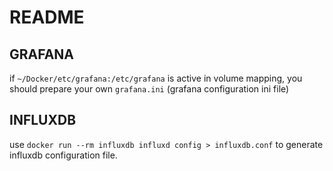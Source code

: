 # README

## GRAFANA

if `~/Docker/etc/grafana:/etc/grafana` is active in volume mapping,
you should prepare your own `grafana.ini` (grafana configuration ini file)

## INFLUXDB

use `docker run --rm influxdb influxd config > influxdb.conf` to generate
influxdb configuration file.
